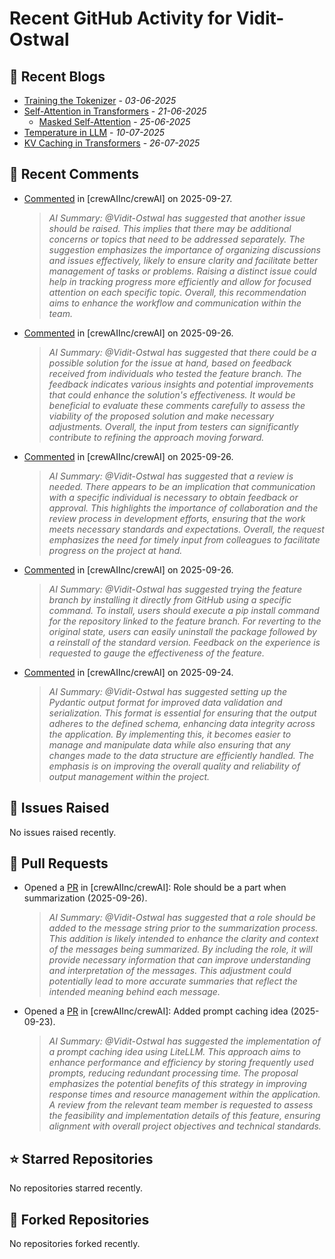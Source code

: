 # Recent GitHub Activity for Vidit-Ostwal

## 📝 Recent Blogs
- [Training the Tokenizer](https://www.notion.so/207e478805d48090b34fcc5c8e8c3c01?v=207e478805d480cfac6c000ca3c80482) - *03-06-2025*
- [Self-Attention in Transformers](https://www.notion.so/viditostwal/Self-Attention-in-Transformers-216e478805d48005b515fac90e1d76e0) - *21-06-2025*
  - [Masked Self-Attention](https://www.notion.so/viditostwal/Self-Attention-in-Transformers-216e478805d48005b515fac90e1d76e0) - *25-06-2025*
- [Temperature in LLM](https://open.substack.com/pub/viditostwal/p/how-does-temperature-changes-the?r=m52qu&utm_campaign=post&utm_medium=web&showWelcomeOnShare=false) - *10-07-2025*
- [KV Caching in Transformers](https://open.substack.com/pub/viditostwal/p/kv-key-value-cache-in-transformers?r=m52qu&utm_campaign=post&utm_medium=web&showWelcomeOnShare=false) - *26-07-2025*
## 💬 Recent Comments
- [Commented](https://github.com/crewAIInc/crewAI/pull/3225#issuecomment-3341342430) in [crewAIInc/crewAI] on 2025-09-27.
  > *AI Summary: @Vidit-Ostwal has suggested that another issue should be raised. This implies that there may be additional concerns or topics that need to be addressed separately. The suggestion emphasizes the importance of organizing discussions and issues effectively, likely to ensure clarity and facilitate better management of tasks or problems. Raising a distinct issue could help in tracking progress more efficiently and allow for focused attention on each specific topic. Overall, this recommendation aims to enhance the workflow and communication within the team.*
- [Commented](https://github.com/crewAIInc/crewAI/pull/3591#issuecomment-3339914567) in [crewAIInc/crewAI] on 2025-09-26.
  > *AI Summary: @Vidit-Ostwal has suggested that there could be a possible solution for the issue at hand, based on feedback received from individuals who tested the feature branch. The feedback indicates various insights and potential improvements that could enhance the solution's effectiveness. It would be beneficial to evaluate these comments carefully to assess the viability of the proposed solution and make necessary adjustments. Overall, the input from testers can significantly contribute to refining the approach moving forward.*
- [Commented](https://github.com/crewAIInc/crewAI/pull/3601#issuecomment-3339015287) in [crewAIInc/crewAI] on 2025-09-26.
  > *AI Summary: @Vidit-Ostwal has suggested that a review is needed. There appears to be an implication that communication with a specific individual is necessary to obtain feedback or approval. This highlights the importance of collaboration and the review process in development efforts, ensuring that the work meets necessary standards and expectations. Overall, the request emphasizes the need for timely input from colleagues to facilitate progress on the project at hand.*
- [Commented](https://github.com/crewAIInc/crewAI/issues/2885#issuecomment-3338740438) in [crewAIInc/crewAI] on 2025-09-26.
  > *AI Summary: @Vidit-Ostwal has suggested trying the feature branch by installing it directly from GitHub using a specific command. To install, users should execute a pip install command for the repository linked to the feature branch. For reverting to the original state, users can easily uninstall the package followed by a reinstall of the standard version. Feedback on the experience is requested to gauge the effectiveness of the feature.*
- [Commented](https://github.com/crewAIInc/crewAI/issues/3335#issuecomment-3328808921) in [crewAIInc/crewAI] on 2025-09-24.
  > *AI Summary: @Vidit-Ostwal has suggested setting up the Pydantic output format for improved data validation and serialization. This format is essential for ensuring that the output adheres to the defined schema, enhancing data integrity across the application. By implementing this, it becomes easier to manage and manipulate data while also ensuring that any changes made to the data structure are efficiently handled. The emphasis is on improving the overall quality and reliability of output management within the project.*

## 🐛 Issues Raised
No issues raised recently.

## 🚀 Pull Requests
- Opened a [PR](https://github.com/crewAIInc/crewAI/pull/3601) in [crewAIInc/crewAI]: Role should be a part when summarization (2025-09-26).
  > *AI Summary: @Vidit-Ostwal has suggested that a role should be added to the message string prior to the summarization process. This addition is likely intended to enhance the clarity and context of the messages being summarized. By including the role, it will provide necessary information that can improve understanding and interpretation of the messages. This adjustment could potentially lead to more accurate summaries that reflect the intended meaning behind each message.*
- Opened a [PR](https://github.com/crewAIInc/crewAI/pull/3584) in [crewAIInc/crewAI]: Added prompt caching idea (2025-09-23).
  > *AI Summary: @Vidit-Ostwal has suggested the implementation of a prompt caching idea using LiteLLM. This approach aims to enhance performance and efficiency by storing frequently used prompts, reducing redundant processing time. The proposal emphasizes the potential benefits of this strategy in improving response times and resource management within the application. A review from the relevant team member is requested to assess the feasibility and implementation details of this feature, ensuring alignment with overall project objectives and technical standards.*

## ⭐ Starred Repositories
No repositories starred recently.

## 🍴 Forked Repositories
No repositories forked recently.
